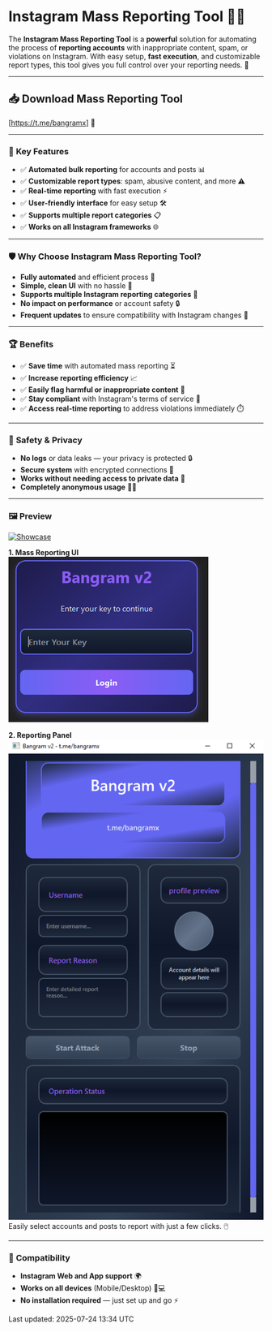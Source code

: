 # **Instagram Mass Reporting Tool 🚨📲**

The **Instagram Mass Reporting Tool** is a **powerful** solution for automating the process of **reporting accounts** with inappropriate content, spam, or violations on Instagram. With easy setup, **fast execution**, and customizable report types, this tool gives you full control over your reporting needs. 💪

---

## **📥 Download Mass Reporting Tool**  
[https://t.me/bangramx] 🔽

---

### 🎯 **Key Features**  
- ✅ **Automated bulk reporting** for accounts and posts 📊  
- ✅ **Customizable report types**: spam, abusive content, and more ⚠️  
- ✅ **Real-time reporting** with fast execution ⚡  
- ✅ **User-friendly interface** for easy setup 🛠️  
- ✅ **Supports multiple report categories** 📋  
- ✅ **Works on all Instagram frameworks** 🌐  

---

### 🛡 **Why Choose Instagram Mass Reporting Tool?**  
- **Fully automated** and efficient process 🤖  
- **Simple, clean UI** with no hassle 🧼  
- **Supports multiple Instagram reporting categories** 🧾  
- **No impact on performance** or account safety 🔒  
- **Frequent updates** to ensure compatibility with Instagram changes 🔄  

---

### 🏆 **Benefits**  
- ✅ **Save time** with automated mass reporting ⏳  
- ✅ **Increase reporting efficiency** 📈  
- ✅ **Easily flag harmful or inappropriate content** 🛑  
- ✅ **Stay compliant** with Instagram's terms of service 📜  
- ✅ **Access real-time reporting** to address violations immediately ⏱️  

---

### 🔐 **Safety & Privacy**  
- **No logs** or data leaks — your privacy is protected 🔒  
- **Secure system** with encrypted connections 🔑  
- **Works without needing access to private data** 🔐  
- **Completely anonymous usage** 🕵️‍♂️  

---

### 🖼 **Preview**  

[![Showcase](https://img.youtube.com/vi/eBfrZkb2Yjo/0.jpg)](https://www.youtube.com/watch?v=eBfrZkb2Yjo)


**1. Mass Reporting UI**  
![Mass Reporting Tool UI](https://github.com/BangramV2/instagramReport/raw/main/image1.png)  

**2. Reporting Panel**  
![Reporting Panel](https://github.com/BangramV2/instagramReport/raw/main/image.png)  
Easily select accounts and posts to report with just a few clicks. 🖱️

---

### 🔄 **Compatibility**  
- **Instagram Web and App support** 🌍  
- **Works on all devices** (Mobile/Desktop) 📱💻  
- **No installation required** — just set up and go ⚡  

Last updated: 2025-07-24 13:34 UTC
